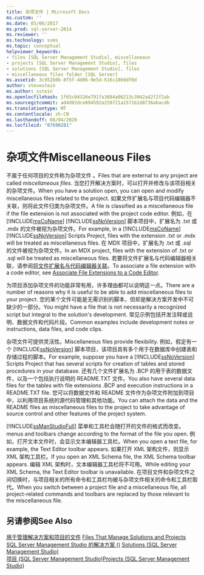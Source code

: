 ```yaml
---
title: 杂项文件 | Microsoft Docs
ms.custom: ''
ms.date: 03/06/2017
ms.prod: sql-server-2014
ms.reviewer: ''
ms.technology: ssms
ms.topic: conceptual
helpviewer_keywords:
- files [SQL Server Management Studio], miscellaneous
- projects [SQL Server Management Studio], files
- solutions [SQL Server Management Studio], files
- miscellaneous files folder [SQL Server]
ms.assetid: 3c952b0b-8f5f-4d86-9e5d-616c10b9df0d
author: stevestein
ms.author: sstein
ms.openlocfilehash: 1f65c04326e791fa3684a06213c3042a42f2f2ab
ms.sourcegitcommit: ad4d92dce894592a259721a1571b1d8736abacdb
ms.translationtype: MT
ms.contentlocale: zh-CN
ms.lasthandoff: 08/04/2020
ms.locfileid: "87690281"
---
```

# <a name="miscellaneous-files"></a><span data-ttu-id="c5ecc-102">杂项文件</span><span class="sxs-lookup"><span data-stu-id="c5ecc-102">Miscellaneous Files</span></span>
  <span data-ttu-id="c5ecc-103">不属于任何项目的文件称为杂项文件  。</span><span class="sxs-lookup"><span data-stu-id="c5ecc-103">Files that are external to any project are called *miscellaneous files*.</span></span> <span data-ttu-id="c5ecc-104">当您打开解决方案时，可以打开并修改与该项目相关的杂项文件。</span><span class="sxs-lookup"><span data-stu-id="c5ecc-104">When you have a solution open, you can open and modify miscellaneous files related to the project.</span></span> <span data-ttu-id="c5ecc-105">如果文件扩展名与项目代码编辑器不关联，则将此文件归类为杂项文件。</span><span class="sxs-lookup"><span data-stu-id="c5ecc-105">A file is classified as a miscellaneous file if the file extension is not associated with the project code editor.</span></span> <span data-ttu-id="c5ecc-106">例如，在 [!INCLUDE[msCoName](../../includes/msconame-md.md)] [!INCLUDE[ssNoVersion](../../includes/ssnoversion-md.md)] 脚本项目中，扩展名为 .txt 或 .mdx 的文件被视为杂项文件。</span><span class="sxs-lookup"><span data-stu-id="c5ecc-106">For example, in a [!INCLUDE[msCoName](../../includes/msconame-md.md)] [!INCLUDE[ssNoVersion](../../includes/ssnoversion-md.md)] Scripts Project, files with the extension .txt or .mdx will be treated as miscellaneous files.</span></span> <span data-ttu-id="c5ecc-107">在 MDX 项目中，扩展名为 .txt 或 .sql 的文件被视为杂项文件。</span><span class="sxs-lookup"><span data-stu-id="c5ecc-107">In an MDX project, files with the extension of .txt or .sql will be treated as miscellaneous files.</span></span> <span data-ttu-id="c5ecc-108">若要将文件扩展名与代码编辑器相关联，请参阅[将文件扩展名与代码编辑器关联](../../relational-databases/scripting/associate-file-extensions-to-a-code-editor.md)。</span><span class="sxs-lookup"><span data-stu-id="c5ecc-108">To associate a file extension with a code editor, see [Associate File Extensions to a Code Editor](../../relational-databases/scripting/associate-file-extensions-to-a-code-editor.md).</span></span>  
  
 <span data-ttu-id="c5ecc-109">为项目添加杂项文件的功能非常有用，许多理由都可以说明这一点。</span><span class="sxs-lookup"><span data-stu-id="c5ecc-109">There are a number of reasons why it is useful to be able to add miscellaneous files to your project.</span></span> <span data-ttu-id="c5ecc-110">您的某个文件可能是无需识别的脚本，但却是解决方案开发中不可缺少的一部分。</span><span class="sxs-lookup"><span data-stu-id="c5ecc-110">You might have a file that is not necessarily a recognized script but integral to the solution's development.</span></span> <span data-ttu-id="c5ecc-111">常见示例包括开发注释或说明、数据文件和代码片段。</span><span class="sxs-lookup"><span data-stu-id="c5ecc-111">Common examples include development notes or instructions, data files, and code clips.</span></span>  
  
 <span data-ttu-id="c5ecc-112">杂项文件可提供灵活性。</span><span class="sxs-lookup"><span data-stu-id="c5ecc-112">Miscellaneous files provide flexibility.</span></span> <span data-ttu-id="c5ecc-113">例如，假定有一个 [!INCLUDE[ssNoVersion](../../includes/ssnoversion-md.md)] 脚本项目，该项目具有多个用于在数据库中创建表和存储过程的脚本。</span><span class="sxs-lookup"><span data-stu-id="c5ecc-113">For example, suppose you have a [!INCLUDE[ssNoVersion](../../includes/ssnoversion-md.md)] Scripts Project that has several scripts for creation of tables and stored procedures in your database.</span></span> <span data-ttu-id="c5ecc-114">还有几个文件扩展名为 .BCP 的用于表的数据文件，以及一个包括执行说明的 README.TXT 文件。</span><span class="sxs-lookup"><span data-stu-id="c5ecc-114">You also have several data files for the tables with file extensions .BCP and execution instructions in a README.TXT file.</span></span> <span data-ttu-id="c5ecc-115">您可以将数据文件和 README 文件作为杂项文件附加到项目中，以利用项目系统的源代码管理和其他功能。</span><span class="sxs-lookup"><span data-stu-id="c5ecc-115">You can attach the data and the README files as miscellaneous files to the project to take advantage of source control and other features of the project system.</span></span>  
  
 [!INCLUDE[ssManStudioFull](../../includes/ssmanstudiofull-md.md)] <span data-ttu-id="c5ecc-116">菜单和工具栏会随打开的文件的格式而改变。</span><span class="sxs-lookup"><span data-stu-id="c5ecc-116">menus and toolbars change according to the format of the file you open.</span></span> <span data-ttu-id="c5ecc-117">例如，打开文本文件时，会显示文本编辑器工具栏。</span><span class="sxs-lookup"><span data-stu-id="c5ecc-117">When you open a text file, for example, the Text Editor toolbar appears.</span></span> <span data-ttu-id="c5ecc-118">如果打开 XML 架构文件，则显示 XML 架构工具栏。</span><span class="sxs-lookup"><span data-stu-id="c5ecc-118">If you open an XML Schema file, the XML Schema toolbar appears.</span></span> <span data-ttu-id="c5ecc-119">编辑 XML 架构时，文本编辑器工具栏将不可用。</span><span class="sxs-lookup"><span data-stu-id="c5ecc-119">While editing your XML Schema, the Text Editor toolbar is unavailable.</span></span> <span data-ttu-id="c5ecc-120">在项目文件和杂项文件之间切换时，与项目相关的所有命令和工具栏均被与杂项文件相关的命令和工具栏取代。</span><span class="sxs-lookup"><span data-stu-id="c5ecc-120">When you switch between a project file and a miscellaneous file, all project-related commands and toolbars are replaced by those relevant to the miscellaneous file.</span></span>  
  
## <a name="see-also"></a><span data-ttu-id="c5ecc-121">另请参阅</span><span class="sxs-lookup"><span data-stu-id="c5ecc-121">See Also</span></span>  
 <span data-ttu-id="c5ecc-122">[用于管理解决方案和项目的文件](files-that-manage-solutions-and-projects.md) </span><span class="sxs-lookup"><span data-stu-id="c5ecc-122">[Files That Manage Solutions and Projects](files-that-manage-solutions-and-projects.md) </span></span>  
 <span data-ttu-id="c5ecc-123">[SQL Server Management Studio 的解决方案 &#40;&#41;](solutions-sql-server-management-studio.md) </span><span class="sxs-lookup"><span data-stu-id="c5ecc-123">[Solutions &#40;SQL Server Management Studio&#41;](solutions-sql-server-management-studio.md) </span></span>  
 [<span data-ttu-id="c5ecc-124">项目 (SQL Server Management Studio)</span><span class="sxs-lookup"><span data-stu-id="c5ecc-124">Projects &#40;SQL Server Management Studio&#41;</span></span>](projects-sql-server-management-studio.md)  
  
  
